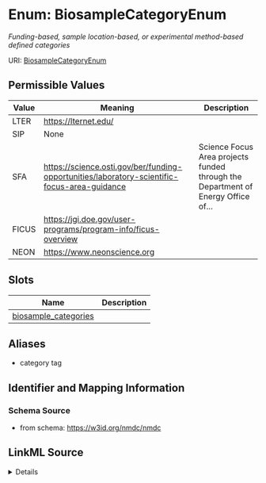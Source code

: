 # Enum: BiosampleCategoryEnum




_Funding-based, sample location-based, or experimental method-based defined categories_



URI: [BiosampleCategoryEnum](BiosampleCategoryEnum.md)

## Permissible Values

| Value | Meaning | Description |
| --- | --- | --- |
| LTER | https://lternet.edu/ |  |
| SIP | None |  |
| SFA | https://science.osti.gov/ber/funding-opportunities/laboratory-scientific-focus-area-guidance | Science Focus Area projects funded through the Department of Energy Office of... |
| FICUS | https://jgi.doe.gov/user-programs/program-info/ficus-overview |  |
| NEON | https://www.neonscience.org |  |




## Slots

| Name | Description |
| ---  | --- |
| [biosample_categories](biosample_categories.md) |  |




## Aliases


* category tag



## Identifier and Mapping Information







### Schema Source


* from schema: https://w3id.org/nmdc/nmdc




## LinkML Source

<details>
```yaml
name: BiosampleCategoryEnum
description: Funding-based, sample location-based, or experimental method-based defined
  categories
notes:
- Currently, these values can associated with biosamples via the biosample_categories
  slot
- They might also be applicable to other classes
- They are intended to enable metadata search and or filtering, for example in the
  NMDC data portal, https://data.microbiomedata.org/
from_schema: https://w3id.org/nmdc/nmdc
aliases:
- category tag
rank: 1000
permissible_values:
  LTER:
    text: LTER
    meaning: https://lternet.edu/
    title: National Science Foundation's Long Term Ecological Research Network
  SIP:
    text: SIP
  SFA:
    text: SFA
    description: Science Focus Area projects funded through the Department of Energy
      Office of Science Biological and Environmental Research Program
    meaning: https://science.osti.gov/ber/funding-opportunities/laboratory-scientific-focus-area-guidance
    title: Department of Energy Office of Science Biological and Environmental Research
      Program Laboratory Science Focus Areas
  FICUS:
    text: FICUS
    meaning: https://jgi.doe.gov/user-programs/program-info/ficus-overview
    title: Facilities Integrating Collaborations for User Science
  NEON:
    text: NEON
    meaning: https://www.neonscience.org
    title: National Science Foundation's National Ecological Observatory Network

```
</details>